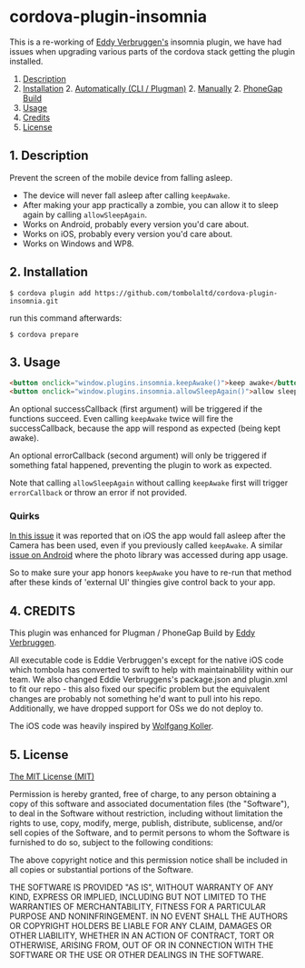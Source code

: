 # cordova-plugin-insomnia

This is a re-working  of [Eddy Verbruggen's](http://www.x-services.nl) insomnia plugin, we have had issues when upgrading various parts of the cordova stack getting the plugin installed.

1. [Description](https://github.com/tombolaltd/cordova-plugin-insomnia#1-description)
2. [Installation](https://github.com/tombolaltd/cordova-plugin-insomnia#2-installation)
    2. [Automatically (CLI / Plugman)](https://github.com/tombolaltd/cordova-plugin-insomnia#automatically-cli--plugman)
    2. [Manually](https://github.com/tombolaltd/cordova-plugin-insomnia#manually)
    2. [PhoneGap Build](https://github.com/tombolaltd/cordova-plugin-insomnia#phonegap-build)
3. [Usage](https://github.com/tombolaltd/cordova-plugin-insomnia#3-usage)
4. [Credits](https://github.com/tombolaltd/cordova-plugin-insomnia#4-credits)
5. [License](https://github.com/tombolaltd/cordova-plugin-insomnia#5-license)

## 1. Description

Prevent the screen of the mobile device from falling asleep.

* The device will never fall asleep after calling `keepAwake`.
* After making your app practically a zombie, you can allow it to sleep again by calling `allowSleepAgain`.
* Works on Android, probably every version you'd care about.
* Works on iOS, probably every version you'd care about.
* Works on Windows and WP8.

## 2. Installation
```
$ cordova plugin add https://github.com/tombolaltd/cordova-plugin-insomnia.git
```
run this command afterwards:
```
$ cordova prepare
```

## 3. Usage
```html
<button onclick="window.plugins.insomnia.keepAwake()">keep awake</button>
<button onclick="window.plugins.insomnia.allowSleepAgain()">allow sleep again</button>
```
An optional successCallback (first argument) will be triggered if the functions succeed. Even calling `keepAwake` twice will fire the successCallback, because the app will respond as expected (being kept awake).

An optional errorCallback (second argument) will only be triggered if something fatal happened, preventing the plugin to work as expected.

Note that calling `allowSleepAgain` without calling `keepAwake` first will trigger `errorCallback` or throw an error if not provided.

### Quirks
[In this issue](#29) it was reported that on iOS the app would fall asleep after the Camera has been used,
even if you previously called `keepAwake`. A similar [issue on Android](#30) where the photo library was accessed during app usage.

So to make sure your app honors `keepAwake` you have to re-run that method after these kinds of 'external UI' thingies give control back to your app.

## 4. CREDITS ##


This plugin was enhanced for Plugman / PhoneGap Build by [Eddy Verbruggen](http://www.x-services.nl).

All executable code is Eddie Verbruggen's except for the native iOS code which tombola has converted to swift to help with maintainablility within our team.
We also changed Eddie Verbruggens's package.json and plugin.xml to fit our repo - this also fixed our specific problem but the equivalent changes are probably not something he'd want to pull into his repo. Additionally, we have dropped support for OSs we do not deploy to.

The iOS code was heavily inspired by [Wolfgang Koller](https://github.com/simplec-dev/powermanagement).


## 5. License

[The MIT License (MIT)](http://www.opensource.org/licenses/mit-license.html)

Permission is hereby granted, free of charge, to any person obtaining a copy
of this software and associated documentation files (the "Software"), to deal
in the Software without restriction, including without limitation the rights
to use, copy, modify, merge, publish, distribute, sublicense, and/or sell
copies of the Software, and to permit persons to whom the Software is
furnished to do so, subject to the following conditions:

The above copyright notice and this permission notice shall be included in
all copies or substantial portions of the Software.

THE SOFTWARE IS PROVIDED "AS IS", WITHOUT WARRANTY OF ANY KIND, EXPRESS OR
IMPLIED, INCLUDING BUT NOT LIMITED TO THE WARRANTIES OF MERCHANTABILITY,
FITNESS FOR A PARTICULAR PURPOSE AND NONINFRINGEMENT. IN NO EVENT SHALL THE
AUTHORS OR COPYRIGHT HOLDERS BE LIABLE FOR ANY CLAIM, DAMAGES OR OTHER
LIABILITY, WHETHER IN AN ACTION OF CONTRACT, TORT OR OTHERWISE, ARISING FROM,
OUT OF OR IN CONNECTION WITH THE SOFTWARE OR THE USE OR OTHER DEALINGS IN
THE SOFTWARE.
